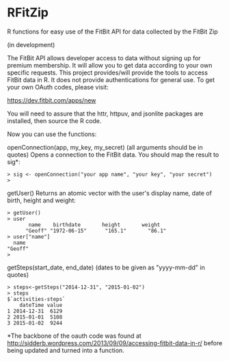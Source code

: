 RFitZip
=======

R functions for easy use of the FitBit API for data collected by the FitBit Zip

(in development)

The FitBit API allows developer access to data without signing up for premium membership. It will allow you to get data according to your own specific requests. This project provides/will provide the tools to access FitBit data in R. It does not provide authentications for general use. To get your own OAuth codes, please visit:

https://dev.fitbit.com/apps/new

You will need to assure that the httr, httpuv, and jsonlite packages are installed, then source the R code.

Now you can use the functions:

openConnection(app, my_key, my_secret) (all arguments should be in quotes)
Opens a connection to the FitBit data. You should map the result to sig*:

    > sig <- openConnection("your app name", "your key", "your secret")
    >

getUser()
Returns an atomic vector with the user's display name, date of birth, height and weight:

    > getUser()
    > user
           name    birthdate       height       weight 
          "Geoff" "1972-06-15"      "165.1"       "86.1" 
    > user["name"]
      name 
    "Geoff" 
    > 


getSteps(start_date, end_date) (dates to be given as "yyyy-mm-dd" in quotes)

    > steps<-getSteps("2014-12-31", "2015-01-02")
    > steps
    $`activities-steps`
        dateTime value
    1 2014-12-31  6129
    2 2015-01-01  5108
    3 2015-01-02  9244

*The backbone of the oauth code was found at http://sidderb.wordpress.com/2013/09/09/accessing-fitbit-data-in-r/ before being updated and turned into a function.
